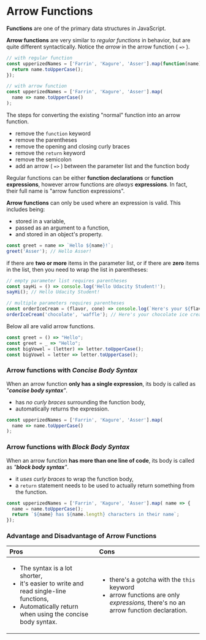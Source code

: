 # Arrow Functions

**Functions** are one of the primary data structures in JavaScript.

**Arrow functions** are very similar to _regular functions_ in behavior, but are quite different syntactically. Notice the _arrow_ in the arrow function \( `=>` \).

```javascript
// with regular function
const upperizedNames = ['Farrin', 'Kagure', 'Asser'].map(function(name) { 
  return name.toUpperCase();
});

// with arrow function
const upperizedNames = ['Farrin', 'Kagure', 'Asser'].map(
  name => name.toUpperCase()
);
```

The steps for converting the existing "normal" function into an arrow function.

* remove the `function` keyword
* remove the parentheses
* remove the opening and closing curly braces
* remove the `return` keyword
* remove the semicolon
* add an arrow \( `=>` \) between the parameter list and the function body

Regular functions can be either **function declarations** or **function expressions**, however arrow functions are _always_ **expressions**. In fact, their full name is "arrow function expressions".

**Arrow functions** can only be used where an expression is valid. This includes being:

* stored in a variable,
* passed as an argument to a function,
* and stored in an object's property.

```javascript
const greet = name => `Hello ${name}!`;
greet('Asser'); // Hello Asser!
```

if there are **two or more** items in the parameter list, or if there are **zero** items in the list, then you need to wrap the list in parentheses:

```javascript
// empty parameter list requires parentheses
const sayHi = () => console.log('Hello Udacity Student!');
sayHi(); // Hello Udacity Student!

// multiple parameters requires parentheses
const orderIceCream = (flavor, cone) => console.log(`Here's your ${flavor} ice cream in a ${cone} cone.`);
orderIceCream('chocolate', 'waffle'); // Here's your chocolate ice cream in a waffle cone.
```

Below all are valid arrow functions.

```javascript
const greet = () => "Hello";
const greet = _ => "Hello";
const bigVowel = (letter) => letter.toUpperCase(); 
const bigVowel = letter => letter.toUpperCase(); 
```



### Arrow functions with _Concise_ _Body_ _Syntax_ <a id="concise-and-block-body-syntax"></a>

When an arrow function **only has a single expression**, its body is called as _"**concise body syntax**"_.

* has _no curly braces_ surrounding the function body,
* automatically returns the expression.

```javascript
const upperizedNames = ['Farrin', 'Kagure', 'Asser'].map(
  name => name.toUpperCase()
);
```

### Arrow functions with _Block Body Syntax_ <a id="concise-and-block-body-syntax"></a>

When an arrow function **has more than one line of code**, its body is called as _"**block body syntax**"_.

* it _uses curly braces_ to wrap the function body,
* a `return` statement needs to be used to actually return something from the function.

```javascript
const upperizedNames = ['Farrin', 'Kagure', 'Asser'].map( name => {
  name = name.toUpperCase();
  return `${name} has ${name.length} characters in their name`;
});
```



### Advantage and Disadvantage of Arrow Functions

<table>
  <thead>
    <tr>
      <th style="text-align:left"><b>Pros</b>
      </th>
      <th style="text-align:left"><b>Cons</b>
      </th>
    </tr>
  </thead>
  <tbody>
    <tr>
      <td style="text-align:left">
        <p></p>
        <ul>
          <li>The syntax is a lot shorter,</li>
          <li>it&apos;s easier to write and read single-line functions,</li>
          <li>Automatically return when using the concise body syntax.</li>
        </ul>
      </td>
      <td style="text-align:left">
        <p></p>
        <ul>
          <li>there&apos;s a gotcha with the <code>this</code> keyword</li>
          <li>arrow functions are only <em>expressions, </em>there&apos;s no an arrow
            function declaration.</li>
        </ul>
      </td>
    </tr>
  </tbody>
</table>



